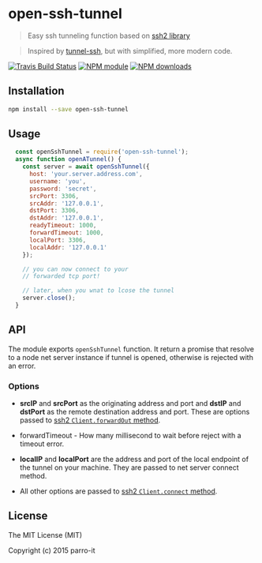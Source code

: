 # open-ssh-tunnel

> Easy ssh tunneling function based on [ssh2 library](https://github.com/mscdex/ssh2)

> Inspired by [tunnel-ssh](https://github.com/Finanzchef24-GmbH/tunnel-ssh), but with simplified, more modern code.

[![Travis Build Status](https://img.shields.io/travis/parro-it/open-ssh-tunnel.svg)](http://travis-ci.org/parro-it/open-ssh-tunnel)
[![NPM module](https://img.shields.io/npm/v/open-ssh-tunnel.svg)](https://npmjs.org/package/open-ssh-tunnel)
[![NPM downloads](https://img.shields.io/npm/dt/open-ssh-tunnel.svg)](https://npmjs.org/package/open-ssh-tunnel)

## Installation

```bash
npm install --save open-ssh-tunnel
```

## Usage

```js
  const openSshTunnel = require('open-ssh-tunnel');
  async function openATunnel() {
    const server = await openSshTunnel({
      host: 'your.server.address.com',
      username: 'you',
      password: 'secret',
      srcPort: 3306,
      srcAddr: '127.0.0.1',
      dstPort: 3306,
      dstAddr: '127.0.0.1',
      readyTimeout: 1000,
      forwardTimeout: 1000,
      localPort: 3306,
      localAddr: '127.0.0.1'
    });

    // you can now connect to your
    // forwarded tcp port!

    // later, when you wnat to lcose the tunnel
    server.close();
  }

```

## API

The module exports `openSshTunnel` function. It return a promise that resolve
to a node net server instance if tunnel is opened, otherwise is rejected with an error.

### Options

* __srcIP__ and __srcPort__ as the originating address and port and __dstIP__ and __dstPort__ as the remote destination address and port. These are options passed to [ssh2 `Client.forwardOut` method](https://github.com/mscdex/ssh2/blob/master/README.md#api).

* forwardTimeout - How many millisecond to wait before reject with a timeout error.

* __localIP__ and __localPort__ are the address and port of the local endpoint of the tunnel on your machine. They are passed to net server connect method.

* All other options are passed to [ssh2 `Client.connect` method](https://github.com/mscdex/ssh2/blob/master/README.md#api).

## License

The MIT License (MIT)

Copyright (c) 2015 parro-it
